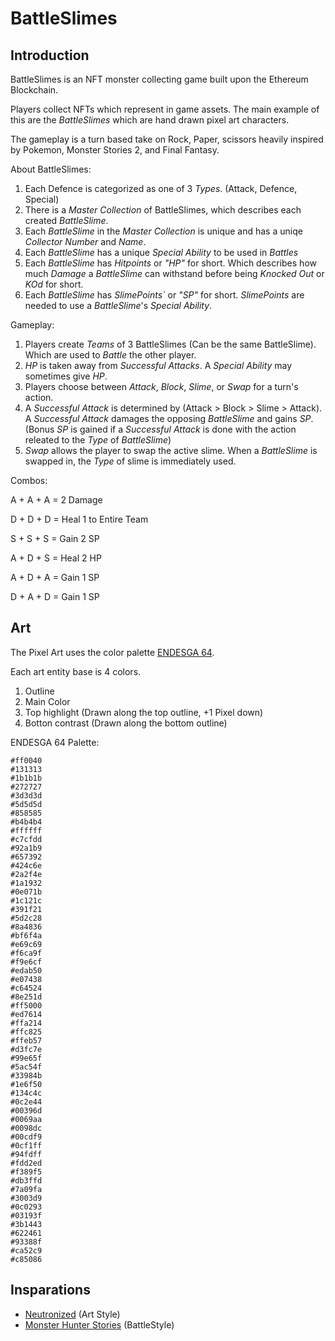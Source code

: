 # BattleSlimes

## Introduction

BattleSlimes is an NFT monster collecting game built upon the Ethereum Blockchain.

Players collect NFTs which represent in game assets. The main example of this are the *BattleSlimes* which are hand drawn pixel art characters.

The gameplay is a turn based take on Rock, Paper, scissors heavily inspired by Pokemon, Monster Stories 2, and Final Fantasy. 


About BattleSlimes:

1. Each Defence  is categorized as one of 3 *Types*. (Attack, Defence, Special)
2. There is a *Master Collection* of BattleSlimes, which describes each created *BattleSlime*.
3. Each *BattleSlime* in the *Master Collection* is unique and has a uniqe *Collector Number* and *Name*.
4. Each *BattleSlime* has a unique *Special Ability* to be used in *Battles*
5. Each *BattleSlime* has *Hitpoints* or *"HP"* for short. Which describes how much *Damage* a *BattleSlime* can withstand before being *Knocked Out* or *KOd* for short. 
6. Each *BattleSlime* has *SlimePoints`* or *"SP"* for short. *SlimePoints* are needed to use a *BattleSlime*'s *Special Ability*.

Gameplay:
1. Players create *Teams* of 3 BattleSlimes (Can be the same BattleSlime). Which are used to *Battle* the other player.
2. *HP* is taken away from *Successful Attacks*. A *Special Ability* may sometimes give *HP*.
3. Players choose between *Attack*, *Block*, *Slime*, or *Swap* for a turn's action.
4. A *Successful Attack* is determined by (Attack > Block > Slime > Attack). A *Successful Attack* damages the opposing *BattleSlime* and gains *SP*. (Bonus *SP* is gained if a *Successful Attack* is done with the action releated to the *Type* of *BattleSlime*)
5. *Swap* allows the player to swap the active slime. When a *BattleSlime* is swapped in, the *Type* of slime is immediately used. 


Combos: 

A + A + A = 2 Damage 

D + D + D = Heal 1 to Entire Team

S + S + S = Gain 2 SP 

A + D + S = Heal 2 HP

A + D + A = Gain 1 SP

D + A + D = Gain 1 SP

## Art

The Pixel Art uses the color palette [ENDESGA 64](https://lospec.com/palette-list/endesga-64).

Each art entity base is 4 colors. 
1. Outline
2. Main Color
3. Top highlight (Drawn along the top outline, +1 Pixel down)
4. Botton contrast (Drawn along the bottom outline)

ENDESGA 64 Palette:

```
#ff0040
#131313
#1b1b1b
#272727
#3d3d3d
#5d5d5d
#858585
#b4b4b4
#ffffff
#c7cfdd
#92a1b9
#657392
#424c6e
#2a2f4e
#1a1932
#0e071b
#1c121c
#391f21
#5d2c28
#8a4836
#bf6f4a
#e69c69
#f6ca9f
#f9e6cf
#edab50
#e07438
#c64524
#8e251d
#ff5000
#ed7614
#ffa214
#ffc825
#ffeb57
#d3fc7e
#99e65f
#5ac54f
#33984b
#1e6f50
#134c4c
#0c2e44
#00396d
#0069aa
#0098dc
#00cdf9
#0cf1ff
#94fdff
#fdd2ed
#f389f5
#db3ffd
#7a09fa
#3003d9
#0c0293
#03193f
#3b1443
#622461
#93388f
#ca52c9
#c85086
```

## Insparations

- [Neutronized](https://www.neutronized.com/) (Art Style)
- [Monster Hunter Stories](https://www.polygon.com/monster-hunter-stories-2-wings-of-ruin-guide/22558083/mhs-2-combat-head-to-head-double-attacks-kinship-gauge) (BattleStyle)